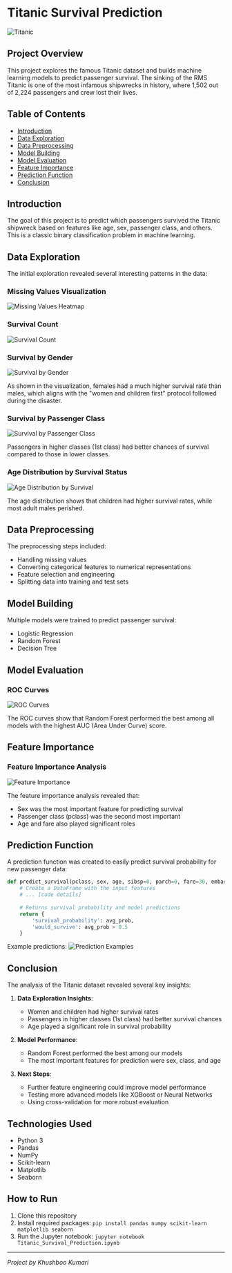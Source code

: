 # Titanic Survival Prediction

![Titanic](https://upload.wikimedia.org/wikipedia/commons/thumb/f/fd/RMS_Titanic_3.jpg/640px-RMS_Titanic_3.jpg)

## Project Overview

This project explores the famous Titanic dataset and builds machine learning models to predict passenger survival. The sinking of the RMS Titanic is one of the most infamous shipwrecks in history, where 1,502 out of 2,224 passengers and crew lost their lives.

## Table of Contents
- [Introduction](#introduction)
- [Data Exploration](#data-exploration)
- [Data Preprocessing](#data-preprocessing)
- [Model Building](#model-building)
- [Model Evaluation](#model-evaluation)
- [Feature Importance](#feature-importance)
- [Prediction Function](#prediction-function)
- [Conclusion](#conclusion)

## Introduction

The goal of this project is to predict which passengers survived the Titanic shipwreck based on features like age, sex, passenger class, and others. This is a classic binary classification problem in machine learning.

## Data Exploration

The initial exploration revealed several interesting patterns in the data:

### Missing Values Visualization
![Missing Values Heatmap](screenshot/output_1.png)

### Survival Count
![Survival Count](screenshot/output_2.png)

### Survival by Gender
![Survival by Gender](screenshot/output_3.png)

As shown in the visualization, females had a much higher survival rate than males, which aligns with the "women and children first" protocol followed during the disaster.

### Survival by Passenger Class
![Survival by Passenger Class](screenshot/output_4.png)

Passengers in higher classes (1st class) had better chances of survival compared to those in lower classes.

### Age Distribution by Survival Status
![Age Distribution by Survival](screenshot/output_5.png)

The age distribution shows that children had higher survival rates, while most adult males perished.

## Data Preprocessing

The preprocessing steps included:
- Handling missing values
- Converting categorical features to numerical representations
- Feature selection and engineering
- Splitting data into training and test sets

## Model Building

Multiple models were trained to predict passenger survival:
- Logistic Regression
- Random Forest
- Decision Tree

## Model Evaluation

### ROC Curves
![ROC Curves](screenshot/output_6.png)

The ROC curves show that Random Forest performed the best among all models with the highest AUC (Area Under Curve) score.

## Feature Importance

### Feature Importance Analysis
![Feature Importance](screenshot/output_7.png)

The feature importance analysis revealed that:
- Sex was the most important feature for predicting survival
- Passenger class (pclass) was the second most important
- Age and fare also played significant roles

## Prediction Function

A prediction function was created to easily predict survival probability for new passenger data:

```python
def predict_survival(pclass, sex, age, sibsp=0, parch=0, fare=30, embarked='S'):
    # Create a DataFrame with the input features
    # ... [code details]
    
    # Returns survival probability and model predictions
    return {
        'survival_probability': avg_prob,
        'would_survive': avg_prob > 0.5
    }
```

Example predictions:
![Prediction Examples](screenshot/output_8.png)

## Conclusion

The analysis of the Titanic dataset revealed several key insights:

1. **Data Exploration Insights**:
   - Women and children had higher survival rates
   - Passengers in higher classes (1st class) had better survival chances
   - Age played a significant role in survival probability

2. **Model Performance**:
   - Random Forest performed the best among our models
   - The most important features for prediction were sex, class, and age

3. **Next Steps**:
   - Further feature engineering could improve model performance
   - Testing more advanced models like XGBoost or Neural Networks
   - Using cross-validation for more robust evaluation

## Technologies Used
- Python 3
- Pandas
- NumPy
- Scikit-learn
- Matplotlib
- Seaborn

## How to Run
1. Clone this repository
2. Install required packages: `pip install pandas numpy scikit-learn matplotlib seaborn`
3. Run the Jupyter notebook: `jupyter notebook Titanic_Survival_Prediction.ipynb`

---

*Project by Khushboo Kumari*
